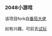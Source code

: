 ### 2048小游戏

该项目fork自[番茄大佬](https://github.com/Tomotoes/2048-Game)

如有兴趣，可前去[试玩](https://makiru.top/2048)